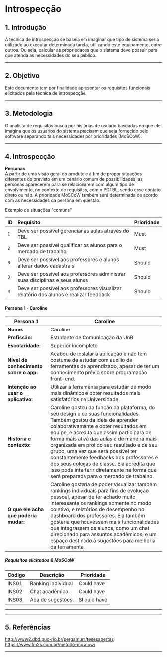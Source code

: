 # Introspecção

## 1. Introdução
A técnica de introspecção se baseia em imaginar que tipo de sistema seria utilizado ao executar determinada tarefa, utilizando este equipamento, entre outros. Ou
seja, calcular as propriedades que o sistema deve possuir para que atenda as necessidades do seu público.
***
## 2. Objetivo
Este documento tem por finalidade apresentar os requisitos funcionais elicitados pela técnica de introspecção.
***
## 3. Metodologia
O analista de requisitos busca por histórias de usuário baseadas no que ele imagina que os usuarios do sistema precisam que seja fornecido pelo software separando tais necessidades por prioridades (MoSCoW).
***
## 4. Introspecção
<b>Personas</b><br>
À partir de uma visão geral do produto e à fim de propor situações diferentes do previsto em um cenário comum de possibilidades, as personas aparecerem para se relacionarem com algum tipo de envolvimento, no contexto de requisitos, com o PGTBL, sendo esse contato direto ou não. A prioridade MoSCoW também será determinada de acordo com as necessidades da persona em questão.

Exemplo de situações "comuns"
<table role="table">
<thead>
<tr>
<th align="left">ID</th>
<th align="left">Requisito</th>
<th align="left">Prioridade</th>
</tr>
</thead>
<tbody>
<tr>
<td align="left"><code>1</code></td>
<td align="left">Deve ser possível gerenciar as aulas através do TBL</td>
<td align="left">Must</td>
</tr>
<tr>
<td align="left"><code>2</code></td>
<td align="left">Deve ser possível qualificar os alunos para o mercado de trabalho</td>
<td align="left">Must</td>
</tr>
<tr>
<td align="left"><code>3</code></td>
<td align="left">Deve ser possível aos professores e alunos alterar dados cadastrais</td>
<td align="left">Should</td>
</tr>
<tr>
<td align="left"><code>3</code></td>
<td align="left">Deve ser possível aos professores administrar suas disciplinas e seus alunos</td>
<td align="left">Should</td>
</tr>
 <tr>
<td align="left"><code>4</code></td>
<td align="left">Deve ser possível aos professores visualizar relatório dos alunos e realizar feedback</td>
<td align="left">Should</td>
</tr>
</tbody>
</table>

<h4 id="persona-1-fganderon">Persona 1 - Caroline</h4>
<table>
<thead>
<tr>
<th><strong>Persona 1 </strong></th>
<th><strong>Caroline</strong></th>
</tr>
</thead>
<tbody>
<tr>
<td><strong>Nome:</strong></td>
<td>Caroline</td>
</tr>
<tr>
<td><strong>Profissão:</strong></td>
<td>Estudante de Comunicação da UnB</td>
</tr>
<tr>
<td><strong>Escolaridade:</strong></td>
<td>Superior incompleto</td>
</tr>
<tr>
<td><strong>Nível de conhecimento sobre o app:</strong></td>
<td>Acabou de instalar a aplicação e não tem costume de estudar com auxílio de ferramentas de aprendizado, apesar de ter um conhecimento prévio sobre programação front-end.</td>
</tr>
<tr>
<td><strong>Intenção ao usar o aplicativo:</strong></td>
<td>Utilizar a ferramenta para estudar de modo mais dinâmico e obter resultados mais satisfatórios na Universidade.</td>
</tr>
<tr>
<td><strong>História e contexto:</strong></td>
<td> Caroline gostou da função da plataforma, do seu design e de suas funcionalidades. Também gostou da ideia de aprender colaborativamente e obter resultados em equipe, e acredita que assim participará de forma mais ativa das aulas e de maneira mais organizada em prol do seu resultado e de seu grupo, uma vez que será possível ter constantemente feedbacks dos professores e dos seus colegas de classe. Ela acredita que isso pode interferir diretamente na forma que será preparada para o mercado de trabalho.</td>
</tr>
<tr>
<td><strong>O que ele acha que poderia mudar:</strong></td>
<td>Caroline gostaria de poder visualizar também rankings individuais para fins de evolução pessoal, apesar de ter achado muito interessante os rankings somente no modo coletivo, e relatórios de desempenho no dashboard dos professores. Ela também gostaria que houvessem mais funcionalidades que integrassem os alunos, como um chat direcionado para assuntos acadêmicos, e um espaço destinado à sugestões para melhoria da ferramenta.</td>
</tr>
</tbody>
</table>

<h5 id="requisitos-elicitados-moscow">Requisitos elicitados &amp; MoSCoW</h5>
<table>
<thead>
<tr>
<th>Código</th>
<th>Descrição</th>
<th>Prioridade</th>
</tr>
</thead>
<tbody>
<tr>
<td>INS01</td>
<td>Ranking individual</td>
<td>Could have</td>
</tr>
<tr>
<td>INS02</td>
<td>Chat acadêmico.</td>
<td>Could have</td>
</tr>
<tr>
<td>INS03</td>
<td>Aba de sugestões.</td>
<td>Should have</td>
</tr>
</tbody>
</table>
<hr />

***

## 5. Referências
http://www2.dbd.puc-rio.br/pergamum/tesesabertas <br>
https://www.fm2s.com.br/metodo-moscow/
***
